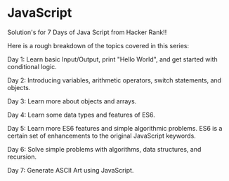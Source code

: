 # JavaScript
Solution's for 7 Days of Java Script from Hacker Rank!!

Here is a rough breakdown of the topics covered in this series:

Day 1: Learn basic Input/Output, print "Hello World", and get started with conditional logic.

Day 2: Introducing variables, arithmetic operators, switch statements, and objects.

Day 3: Learn more about objects and arrays.

Day 4: Learn some data types and features of ES6.

Day 5: Learn more ES6 features and simple algorithmic problems. ES6 is a certain set of enhancements to the original JavaScript keywords.

Day 6: Solve simple problems with algorithms, data structures, and recursion.

Day 7: Generate ASCII Art using JavaScript.
